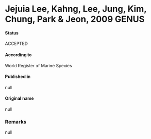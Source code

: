 Jejuia Lee, Kahng, Lee, Jung, Kim, Chung, Park & Jeon, 2009 GENUS
=======

#### Status
ACCEPTED

#### According to
World Register of Marine Species

#### Published in
null

#### Original name
null

### Remarks
null